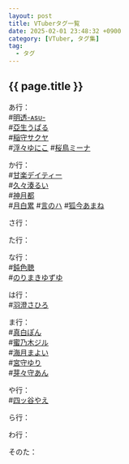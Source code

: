 ```yaml
---
layout: post
title: VTuberタグ一覧
date: 2025-02-01 23:48:32 +0900
category: [VTuber, タグ集]
tag: 
  - タグ
---
```


## {{ page.title }}

あ行：  
#[明透-ᴀsᴜ-](https://www.youtube.com/channel/UCBLGjbYv6-xxju1i44RjnnA)  
#[亞生うぱる](https://www.youtube.com/@AnewUparu)  
#[稲守サクヤ](https://lit.link/inamrisakuya)  
#[浮々ゆにこ](https://www.youtube.com/@ukiuki-ch)
#[桜鳥ミーナ](https://www.youtube.com/@MinaAudrey)  

か行：  
#[甘楽デイティー](https://www.youtube.com/@KanraDeity)  
#[久々湊るい](https://www.youtube.com/@kugumirui)  
#[神月都](https://lit.link/miyaczk)  
#[月白累](https://www.youtube.com/@Geppaku_Lui)
#[言のハ](https://www.youtube.com/@Cotonoha) 
#[狐今あまね](https://www.youtube.com/@amanekokon)

さ行：  

た行：  

な行：  
#[鈍色聴](https://lit.link/YurushiNibiiro)  
#[のりまきゆずゆ](https://lit.link/norimakiyuzuyu)  

は行：  
#[羽澄さひろ](https://www.youtube.com/channel/UCaHgUmTyQhth2s07ChoKJuw)  

ま行：  
#[真白ぽん](https://www.youtube.com/@mashiropon)  
#[蜜乃木ジル](https://www.youtube.com/@JILLMITSUNOKI)  
#[海月まよい](https://www.youtube.com/@-miduki.mayoi0614)  
#[宮守ゆり](https://lit.link/Miyamoriyuri)  
#[芽々守あん](https://www.youtube.com/@MememoriAn)  

や行：  
#[四ッ谷やえ](https://lit.link/yotuyayae)  

ら行：  

わ行：  

そのた：  